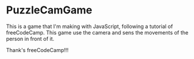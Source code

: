 # PuzzleCamGame

This is a game that I'm making with JavaScript, following a tutorial of freeCodeCamp. This game use the camera and sens the movements of the person in front of it.

Thank's freeCodeCamp!!!
